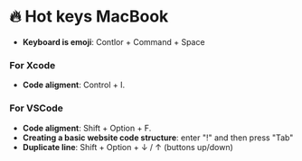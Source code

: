 # 🔥 Hot keys MacBook 
- **Keyboard is emoji**: Contlor + Command + Space 
### For Xcode 
- **Code aligment**: Control + I. 
### For VSCode 
- **Code aligment**: Shift + Option + F. 
- **Creating a basic website code structure**: enter "!" and then press "Tab" 
- **Duplicate line**: Shift + Option + ↓ / ↑ (buttons up/down)
